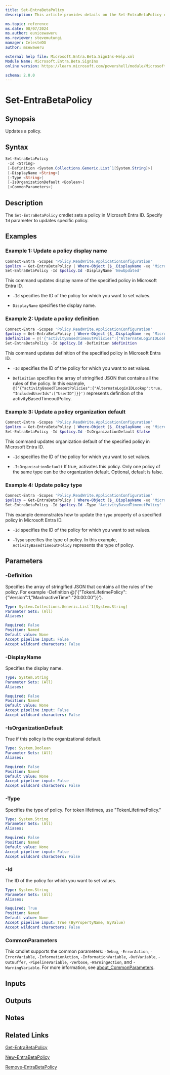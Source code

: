 ```yaml
---
title: Set-EntraBetaPolicy
description: This article provides details on the Set-EntraBetaPolicy command.

ms.topic: reference
ms.date: 08/07/2024
ms.author: eunicewaweru
ms.reviewer: stevemutungi
manager: CelesteDG
author: msewaweru

external help file: Microsoft.Entra.Beta.SignIns-Help.xml
Module Name: Microsoft.Entra.Beta.SignIns
online version: https://learn.microsoft.com/powershell/module/Microsoft.Entra.Beta.SignIns/Set-EntraBetaPolicy

schema: 2.0.0
---
```


# Set-EntraBetaPolicy

## Synopsis

Updates a policy.

## Syntax

```powershell
Set-EntraBetaPolicy
 -Id <String>
 [-Definition <System.Collections.Generic.List`1[System.String]>]
 [-DisplayName <String>]
 [-Type <String>]
 [-IsOrganizationDefault <Boolean>]
 [<CommonParameters>]
```

## Description

The `Set-EntraBetaPolicy` cmdlet sets a policy in Microsoft Entra ID. Specify `Id` parameter to updates specific policy.

## Examples

### Example 1: Update a policy display name

```powershell
Connect-Entra -Scopes 'Policy.ReadWrite.ApplicationConfiguration'
$policy = Get-EntraBetaPolicy | Where-Object {$_.DisplayName -eq 'Microsoft User Default Recommended Policy'}
Set-EntraBetaPolicy -Id $policy.Id -DisplayName 'NewUpdated'
```

This command updates display name of the specified policy in Microsoft Entra ID.

- `-Id` specifies the ID of the policy for which you want to set values.

- `DisplayName` specifies the display name.

### Example 2: Update a policy definition

```powershell
Connect-Entra -Scopes 'Policy.ReadWrite.ApplicationConfiguration'
$policy = Get-EntraBetaPolicy | Where-Object {$_.DisplayName -eq 'Microsoft User Default Recommended Policy'}
$definition = @('{"activityBasedTimeoutPolicies":{"AlternateLoginIDLookup":true, "IncludedUserIds":["UserID"]}}')
Set-EntraBetaPolicy -Id $policy.Id -Definition $definition
```

This command updates definition of the specified policy in Microsoft Entra ID.

- `-Id` specifies the ID of the policy for which you want to set values.

- `Definition` specifies the array of stringified JSON that contains all the rules of the policy.
In this example, `@('{"activityBasedTimeoutPolicies":{"AlternateLoginIDLookup":true, "IncludedUserIds":["UserID"]}}')` represents definition of the activityBasedTimeoutPolicy.

### Example 3: Update a policy organization default

```powershell
Connect-Entra -Scopes 'Policy.ReadWrite.ApplicationConfiguration'
$policy = Get-EntraBetaPolicy | Where-Object {$_.DisplayName -eq 'Microsoft User Default Recommended Policy'}
Set-EntraBetaPolicy -Id $policy.Id -IsOrganizationDefault $false
```

This command updates organization default of the specified policy in Microsoft Entra ID.

- `-Id` specifies the ID of the policy for which you want to set values.

- `-IsOrganizationDefault` If true, activates this policy. Only one policy of the same type can be the organization default. Optional, default is false.

### Example 4: Update policy type

```powershell
Connect-Entra -Scopes 'Policy.ReadWrite.ApplicationConfiguration'
$policy = Get-EntraBetaPolicy | Where-Object {$_.DisplayName -eq 'Microsoft User Default Recommended Policy'}
Set-EntraBetaPolicy -Id $policy.Id -Type 'ActivityBasedTimeoutPolicy'
```

This example demonstrates how to update the `type` property of a specified policy in Microsoft Entra ID.

- `-Id` specifies the ID of the policy for which you want to set values.

- `-Type` specifies the type of policy. In this example, `ActivityBasedTimeoutPolicy` represents the type of policy.

## Parameters

### -Definition

Specifies the array of stringified JSON that contains all the rules of the policy.
For example -Definition @('{"TokenLifetimePolicy":{"Version":1,"MaxInactiveTime":"20:00:00"}}').

```yaml
Type: System.Collections.Generic.List`1[System.String]
Parameter Sets: (All)
Aliases:

Required: False
Position: Named
Default value: None
Accept pipeline input: False
Accept wildcard characters: False
```

### -DisplayName

Specifies the display name.

```yaml
Type: System.String
Parameter Sets: (All)
Aliases:

Required: False
Position: Named
Default value: None
Accept pipeline input: False
Accept wildcard characters: False
```

### -IsOrganizationDefault

True if this policy is the organizational default.

```yaml
Type: System.Boolean
Parameter Sets: (All)
Aliases:

Required: False
Position: Named
Default value: None
Accept pipeline input: False
Accept wildcard characters: False
```

### -Type

Specifies the type of policy.
For token lifetimes, use "TokenLifetimePolicy."

```yaml
Type: System.String
Parameter Sets: (All)
Aliases:

Required: False
Position: Named
Default value: None
Accept pipeline input: False
Accept wildcard characters: False
```

### -Id

The ID of the policy for which you want to set values.

```yaml
Type: System.String
Parameter Sets: (All)
Aliases:

Required: True
Position: Named
Default value: None
Accept pipeline input: True (ByPropertyName, ByValue)
Accept wildcard characters: False
```

### CommonParameters

This cmdlet supports the common parameters: `-Debug`, `-ErrorAction`, `-ErrorVariable`, `-InformationAction`, `-InformationVariable`, `-OutVariable`, `-OutBuffer`, `-PipelineVariable`, `-Verbose`, `-WarningAction`, and `-WarningVariable`. For more information, see [about_CommonParameters](https://go.microsoft.com/fwlink/?LinkID=113216).

## Inputs

## Outputs

## Notes

## Related Links

[Get-EntraBetaPolicy](Get-EntraBetaPolicy.md)

[New-EntraBetaPolicy](New-EntraBetaPolicy.md)

[Remove-EntraBetaPolicy](Remove-EntraBetaPolicy.md)
